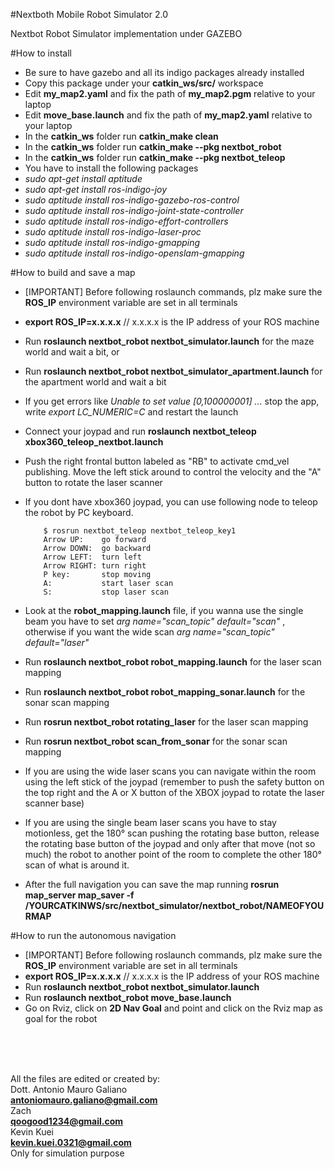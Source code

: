 #Nextboth Mobile Robot Simulator 2.0

Nextbot Robot Simulator implementation under GAZEBO

#How to install

* Be sure to have gazebo and all its indigo packages already installed
* Copy this package under your **catkin_ws/src/** workspace
* Edit **my_map2.yaml** and fix the path of **my_map2.pgm** relative to your laptop
* Edit **move_base.launch** and fix the path of **my_map2.yaml** relative to your laptop
* In the **catkin_ws** folder run **catkin_make clean**
* In the **catkin_ws** folder run **catkin_make --pkg nextbot_robot**
* In the **catkin_ws** folder run **catkin_make --pkg nextbot_teleop**
* You have to install the following packages
* *sudo apt-get install aptitude*
* *sudo apt-get install ros-indigo-joy*
* *sudo aptitude install ros-indigo-gazebo-ros-control*
* *sudo aptitude install ros-indigo-joint-state-controller*
* *sudo aptitude install ros-indigo-effort-controllers*
* *sudo aptitude install ros-indigo-laser-proc*
* *sudo aptitude install ros-indigo-gmapping*
* *sudo aptitude install ros-indigo-openslam-gmapping*

#How to build and save a map
* [IMPORTANT] Before following roslaunch commands, plz make sure the **ROS_IP** environment variable are set in all terminals
 * **export ROS_IP=x.x.x.x**   // x.x.x.x is the IP address of your ROS machine 
* Run **roslaunch nextbot_robot nextbot_simulator.launch** for the maze world and wait a bit, or
* Run **roslaunch nextbot_robot nextbot_simulator_apartment.launch** for the apartment world and wait a bit
* If you get errors like *Unable to set value [0,100000001] ...* stop the app, write *export LC_NUMERIC=C* and restart the launch
* Connect your joypad and run **roslaunch nextbot_teleop xbox360_teleop_nextbot.launch**
 * Push the right frontal button labeled as "RB" to activate cmd_vel publishing. Move the left stick around to control the velocity and the "A" button to rotate the laser scanner 
* If you dont have xbox360 joypad, you can use following node to teleop the robot by PC keyboard.

          $ rosrun nextbot_teleop nextbot_teleop_key1
          Arrow UP:    go forward
          Arrow DOWN:  go backward
          Arrow LEFT:  turn left
          Arrow RIGHT: turn right
          P key:       stop moving
          A:           start laser scan
          S:           stop laser scan

* Look at the **robot_mapping.launch** file, if you wanna use the single beam you have to set *arg name="scan_topic" default="scan"* , otherwise if you want the wide scan *arg name="scan_topic" default="laser"*
* Run **roslaunch nextbot_robot robot_mapping.launch** for the laser scan mapping
* Run **roslaunch nextbot_robot robot_mapping_sonar.launch** for the sonar scan mapping
* Run **rosrun nextbot_robot rotating_laser** for the laser scan mapping
* Run **rosrun nextbot_robot scan_from_sonar** for the sonar scan mapping
* If you are using the wide laser scans you can navigate within the room using the left stick of the joypad (remember to push the safety button on the top right and the A or X button of the XBOX joypad to rotate the laser scanner base)
* If you are using the single beam laser scans you have to stay motionless, get the 180° scan pushing the rotating base button, release the rotating base button of the joypad and only after that move (not so much) the robot to another point of the room to complete the other 180° scan of what is around it.
* After the full navigation you can save the map running **rosrun map_server map_saver -f /YOURCATKINWS/src/nextbot_simulator/nextbot_robot/NAMEOFYOURMAP**

#How to run the autonomous navigation

* [IMPORTANT] Before following roslaunch commands, plz make sure the **ROS_IP** environment variable are set in all terminals
 * **export ROS_IP=x.x.x.x**                  // x.x.x.x is the IP address of your ROS machine 
* Run **roslaunch nextbot_robot nextbot_simulator.launch**
* Run **roslaunch nextbot_robot move_base.launch**
* Go on Rviz, click on **2D Nav Goal** and point and click on the Rviz map as goal for the robot

<br><br><br>

All the files are edited or created by: <br>
Dott. Antonio Mauro Galiano<br>
**antoniomauro.galiano@gmail.com**<br>
Zach<br>
**qoogood1234@gmail.com**<br>
Kevin Kuei<br>
**kevin.kuei.0321@gmail.com**<br>
Only for simulation purpose<br>
